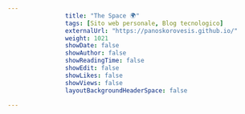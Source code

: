 ---
                title: "The Space 🌍"
                tags: [Sito web personale, Blog tecnologico]
                externalUrl: "https://panoskorovesis.github.io/"
                weight: 1021
                showDate: false
                showAuthor: false
                showReadingTime: false
                showEdit: false
                showLikes: false
                showViews: false
                layoutBackgroundHeaderSpace: false
                ---

